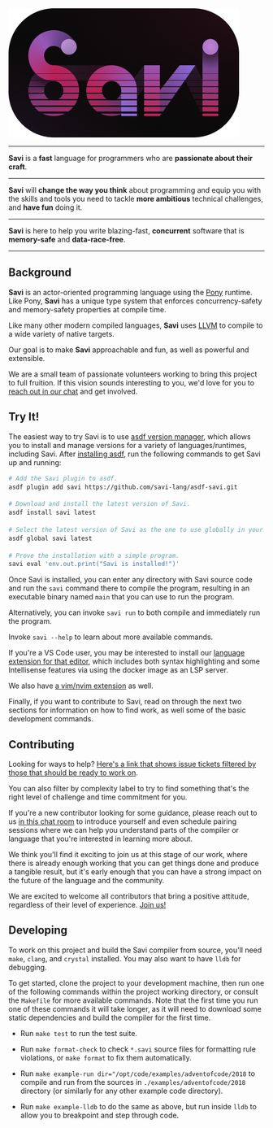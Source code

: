<img alt="Savi Logo" src="./assets/savi-logo-rect.png" width="454px" />

---

**Savi** is a **fast** language for programmers
  who are **passionate about their craft**.

---

**Savi** will **change the way you think** about programming
  and equip you with the skills and tools you need
    to tackle **more ambitious** technical challenges,
    and **have fun** doing it.

---

**Savi** is here to help you write blazing-fast,
  **concurrent** software that is **memory-safe** and **data-race-free**.

---

## Background

**Savi** is an actor-oriented programming language using the [Pony](https://www.ponylang.io/) runtime. Like Pony, **Savi** has a unique type system that enforces concurrency-safety and memory-safety properties at compile time.

Like many other modern compiled languages, **Savi** uses [LLVM](https://llvm.org/) to compile to a wide variety of native targets.

Our goal is to make **Savi** approachable and fun, as well as powerful and extensible.

We are a small team of passionate volunteers working to bring this project to full fruition. If this vision sounds interesting to you, we'd love for you to [reach out in our chat](https://savi.zulipchat.com/) and get involved.

## Try It!

The easiest way to try Savi is to use [asdf version manager](https://asdf-vm.com/), which allows you to install and manage versions for a variety of languages/runtimes, including Savi. After [installing asdf](https://asdf-vm.com/guide/getting-started.html#_1-install-dependencies), run the following commands to get Savi up and running:

```sh
# Add the Savi plugin to asdf.
asdf plugin add savi https://github.com/savi-lang/asdf-savi.git

# Download and install the latest version of Savi.
asdf install savi latest

# Select the latest version of Savi as the one to use globally in your shell.
asdf global savi latest

# Prove the installation with a simple program.
savi eval 'env.out.print("Savi is installed!")'
```

Once Savi is installed, you can enter any directory with Savi source code and run the `savi` command there to compile the program, resulting in an executable binary named `main` that you can use to run the program.

Alternatively, you can invoke `savi run` to both compile and immediately run the program.

Invoke `savi --help` to learn about more available commands.

If you're a VS Code user, you may be interested to install our [language extension for that editor](./tooling/vscode), which includes both syntax highlighting and some Intellisense features via using the docker image as an LSP server.

We also have [a vim/nvim extension](./tooling/coc-nvim) as well.

Finally, if you want to contribute to Savi, read on through the next two sections for information on how to find work, as well some of the basic development commands.

## Contributing

Looking for ways to help? [Here's a link that shows issue tickets filtered by those that should be ready to work on](https://github.com/savi-lang/savi/issues?q=is%3Aissue+is%3Aopen+sort%3Aupdated-desc+-label%3ABLOCKED+-label%3A%22complexity+4%3A+scary%22+-label%3A%22needs+design%22).

You can also filter by complexity label to try to find something that's the right level of challenge and time commitment for you.

If you're a new contributor looking for some guidance, please reach out to us [in this chat room](https://savi.zulipchat.com/) to introduce yourself and even schedule pairing sessions where we can help you understand parts of the compiler or language that you're interested in learning more about.

We think you'll find it exciting to join us at this stage of our work, where there is already enough working that you can get things done and produce a tangible result, but it's early enough that you can have a strong impact on the future of the language and the community.

We are excited to welcome all contributors that bring a positive attitude, regardless of their level of experience. [Join us!](https://savi.zulipchat.com/)

## Developing

To work on this project and build the Savi compiler from source, you'll need `make`, `clang`, and `crystal` installed. You may also want to have `lldb` for debugging.

To get started, clone the project to your development machine, then run one of the following commands within the project working directory, or consult the `Makefile` for more available commands. Note that the first time you run one of these commands it will take longer, as it will need to download some static dependencies and build the compiler for the first time.

- Run `make test` to run the test suite.

- Run `make format-check` to check `*.savi` source files for formatting rule violations, or `make format` to fix them automatically.

- Run `make example-run dir="/opt/code/examples/adventofcode/2018` to compile and run from the sources in `./examples/adventofcode/2018` directory (or similarly for any other example code directory).

- Run `make example-lldb` to do the same as above, but run inside `lldb` to allow you to breakpoint and step through code.
